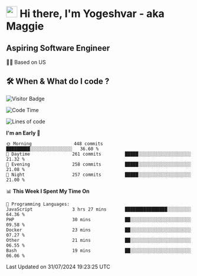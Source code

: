 <h1><img src="https://emojis.slackmojis.com/emojis/images/1531849430/4246/blob-sunglasses.gif?1531849430" width="30"/> Hi there, I'm Yogeshvar - aka Maggie</h1>

## Aspiring Software Engineer
🏂🏻  Based on US 

## 🛠 When & What do I code ?  

![Visitor Badge](https://visitor-badge.feriirawann.repl.co?username=yogeshvar&repo=yogeshvar&label=Visitors&style=plastic&color=%23457BFF&contentType=svg)

<!--START_SECTION:waka-->
![Code Time](http://img.shields.io/badge/Code%20Time-2%2C918%20hrs%203%20mins-blue)

![Lines of code](https://img.shields.io/badge/From%20Hello%20World%20I%27ve%20Written-4.1%20million%20lines%20of%20code-blue)

**I'm an Early 🐤** 

```text
🌞 Morning                448 commits         █████████░░░░░░░░░░░░░░░░   36.60 % 
🌆 Daytime                261 commits         █████░░░░░░░░░░░░░░░░░░░░   21.32 % 
🌃 Evening                258 commits         █████░░░░░░░░░░░░░░░░░░░░   21.08 % 
🌙 Night                  257 commits         █████░░░░░░░░░░░░░░░░░░░░   21.00 % 
```


📊 **This Week I Spent My Time On** 

```text
💬 Programming Languages: 
JavaScript               3 hrs 27 mins       ████████████████░░░░░░░░░   64.36 % 
PHP                      30 mins             ██░░░░░░░░░░░░░░░░░░░░░░░   09.58 % 
Docker                   23 mins             ██░░░░░░░░░░░░░░░░░░░░░░░   07.27 % 
Other                    21 mins             ██░░░░░░░░░░░░░░░░░░░░░░░   06.55 % 
Bash                     19 mins             ██░░░░░░░░░░░░░░░░░░░░░░░   06.06 % 
```


 Last Updated on 31/07/2024 19:23:25 UTC
<!--END_SECTION:waka-->

